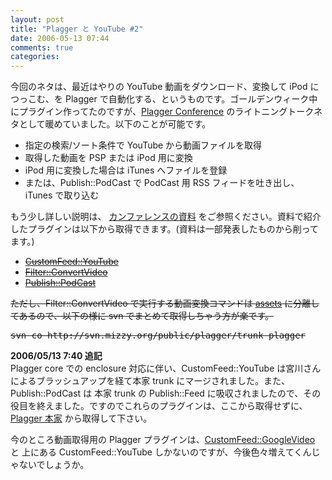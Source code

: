 ```yaml
---
layout: post
title: "Plagger と YouTube #2"
date: 2006-05-13 07:44
comments: true
categories: 
---
```

<p class="entryBody">
今回のネタは、最近はやりの YouTube 動画をダウンロード、変換して iPod につっこむ、を Plagger で自動化する、というものです。ゴールデンウィーク中にプラグイン作ってたのですが、<a href="http://wiki.shibuya.pl/?PlaggerConference" target="_blank">Plagger Conference</a> のライトニングトークネタとして暖めていました。以下のことが可能です。
</p>

<ul class="entryBody">
<li>指定の検索/ソート条件で YouTube から動画ファイルを取得</li>
<li>取得した動画を PSP または iPod 用に変換</li>
<li>iPod 用に変換した場合は iTunes へファイルを登録</li>
<li>または、Publish::PodCast で PodCast 用 RSS フィードを吐き出し、iTunes で取り込む</li>
</ul>

<p class="entryBody">
もう少し詳しい説明は、 <a href="http://mizzy.org/archives/plagger_con/plagger.html" target="_blank">カンファレンスの資料</a> をご参照ください。資料で紹介したプラグインは以下から取得できます。(資料は一部発表したものから削ってます。)
</p>


<ul class="entryBody">
<li><strike><a href="http://trac.mizzy.org/public/browser/plagger/trunk/lib/Plagger/Plugin/CustomFeed/YouTube.pm" target="_blank">CustomFeed::YouTube</a></strike></li>
<li><strike><a href="http://trac.mizzy.org/public/browser/plagger/trunk/lib/Plagger/Plugin/Filter/ConvertVideo.pm" target="_blank">Filter::ConvertVideo</a></strike></li>
<li><strike><a href="http://trac.mizzy.org/public/browser/plagger/trunk/lib/Plagger/Plugin/Publish/PodCast.pm" target="_blank">Publish::PodCast</a></strike></li>
</ul>

<p class="entryBody">
<strike>ただし、Filter::ConvertVideo で実行する動画変換コマンドは <a href="http://trac.mizzy.org/public/browser/plagger/trunk/assets/plugins/Filter-ConvertVideo" target="_blank">assets</a> に分離してあるので、以下の様に svn でまとめて取得しちゃう方が楽です。</strike>
</p>

<pre class="code">
<strike>svn co http://svn.mizzy.org/public/plagger/trunk plagger</strike>
</pre>

<p class="entryBody">
<strong>2006/05/13 7:40 追記</strong><br />
Plagger core での enclosure 対応に伴い、CustomFeed::YouTube は宮川さんによるブラッシュアップを経て本家 trunk にマージされました。また、Publish::PodCast は 本家 trunk の Publish::Feed に吸収されましたので、その役目を終えました。ですのでこれらのプラグインは、ここから取得せずに、<a href="http://plagger.org/" target="_blank">Plagger 本家</a> から取得して下さい。
</p>

<p class="entryBody">
今のところ動画取得用の Plagger プラグインは、<a href="http://trac.mizzy.org/public/browser/plagger/trunk/lib/Plagger/Plugin/CustomFeed/GoogleVideo.pm" target="_blank">CustomFeed::GoogleVideo</a> と 上にある CustomFeed::YouTube しかないのですが、今後色々増えてくんじゃないでしょうか。
</p>
